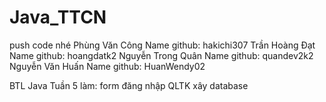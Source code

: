 # Java_TTCN

push code nhé
Phùng Văn Công      Name github: hakichi307
Trần Hoàng Đạt      Name github: hoangdatk2
Nguyễn Trong Quân   Name github: quandev2k2
Nguyễn Văn Huấn     Name github: HuanWendy02

BTL Java
    Tuần 5 làm: form đăng nhập
                QLTK
                xây database
    